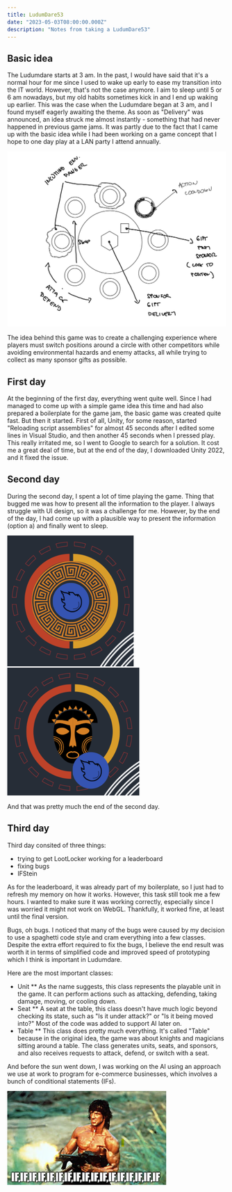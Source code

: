```yaml
---
title: LudumDare53
date: "2023-05-03T08:00:00.000Z"
description: "Notes from taking a LudumDare53"
---
```


## Basic idea

The Ludumdare starts at 3 am. In the past, I would have said that it's a normal hour for me since I used to wake up early to ease my transition into the IT world. However, that's not the case anymore. I aim to sleep until 5 or 6 am nowadays, but my old habits sometimes kick in and I end up waking up earlier. This was the case when the Ludumdare began at 3 am, and I found myself eagerly awaiting the theme. As soon as "Delivery" was announced, an idea struck me almost instantly - something that had never happened in previous game jams. It was partly due to the fact that I came up with the basic idea while I had been working on a game concept that I hope to one day play at a LAN party I attend annually.

![basic idea](./idea.png)


The idea behind this game was to create a challenging experience where players must switch positions around a circle with other competitors while avoiding environmental hazards and enemy attacks, all while trying to collect as many sponsor gifts as possible.

## First day

At the beginning of the first day, everything went quite well. Since I had managed to come up with a simple game idea this time and had also prepared a boilerplate for the game jam, the basic game was created quite fast. But then it started. First of all, Unity, for some reason, started "Reloading script assemblies" for almost 45 seconds after I edited some lines in Visual Studio, and then another 45 seconds when I pressed play. This really irritated me, so I went to Google to search for a solution. It cost me a great deal of time, but at the end of the day, I downloaded Unity 2022, and it fixed the issue.

## Second day

During the second day, I spent a lot of time playing the game. Thing that bugged me was how to present all the information to the player. I always struggle with UI design, so it was a challenge for me. However, by the end of the day, I had come up with a plausible way to present the information (option a) and finally went to sleep.

![optionA](./optionA.png) ![optionB](./optionB.png)

And that was pretty much the end of the second day.

## Third day

Third day consited of three things:

* trying to get LootLocker working for a leaderboard
* fixing bugs
* IFStein

As for the leaderboard, it was already part of my boilerplate, so I just had to refresh my memory on how it works. However, this task still took me a few hours. I wanted to make sure it was working correctly, especially since I was worried it might not work on WebGL. Thankfully, it worked fine, at least until the final version.

Bugs, oh bugs. I noticed that many of the bugs were caused by my decision to use a spaghetti code style and cram everything into a few classes. Despite the extra effort required to fix the bugs, I believe the end result was worth it in terms of simplified code and improved speed of prototyping which I think is important in Ludumdare.

Here are the most important classes:

* Unit
** As the name suggests, this class represents the playable unit in the game. It can perform actions such as attacking, defending, taking damage, moving, or cooling down.
* Seat
** A seat at the table, this class doesn't have much logic beyond checking its state, such as "Is it under attack?" or "Is it being moved into?" Most of the code was added to support AI later on.
* Table
** This class does pretty much everything. It's called "Table" because in the original idea, the game was about knights and magicians sitting around a table. The class generates units, seats, and sponsors, and also receives requests to attack, defend, or switch with a seat.

And before the sun went down, I was working on the AI using an approach we use at work to program for e-commerce businesses, which involves a bunch of conditional statements (IFs).

![RambIF](./rambo.png)